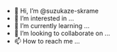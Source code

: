 - 👋 Hi, I’m @suzukaze-skrame
- 👀 I’m interested in ...
- 🌱 I’m currently learning ...
- 💞️ I’m looking to collaborate on ...
- 📫 How to reach me ...

<!---
suzukaze-skrame/suzukaze-skrame is a ✨ special ✨ repository because its `README.md` (this file) appears on your GitHub profile.
You can click the Preview link to take a look at your changes.
--->
